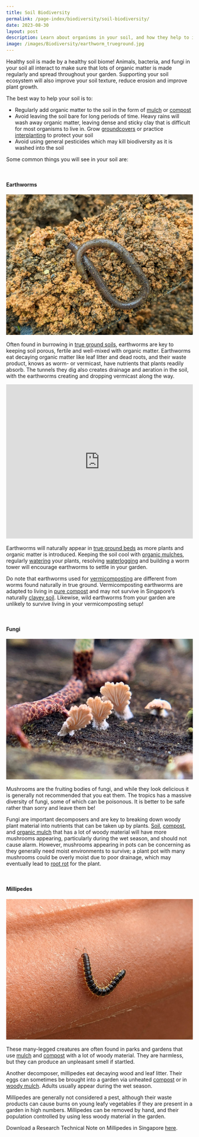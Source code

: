 ```yaml
---
title: Soil Biodiversity
permalink: /page-index/biodiversity/soil-biodiversity/
date: 2023-08-30
layout: post
description: Learn about organisms in your soil, and how they help to improve it.
image: /images/Biodiversity/earthworm_trueground.jpg
---
```

<section>
	<p>Healthy soil is made by a healthy soil biome! Animals, bacteria, and fungi in your soil all interact to make sure that lots of organic matter is made regularly and spread throughout your garden. Supporting your soil ecosystem will also improve your soil texture, reduce erosion and improve plant growth.</p>
	<p>The best way to help your soil is to:</p>
	<ul>
		<li>Regularly add organic matter to the soil in the form of <a href="/page-index/horticulture-techniques/mulching/">mulch</a> or <a href="/page-index/horticulture-techniques/composting/">compost</a></li>
		<li>Avoid leaving the soil bare for long periods of time. Heavy rains will wash away organic matter, leaving dense and sticky clay that is difficult for most organisms to live in. Grow <a href="/page-index/horticulture-techniques/companion-planting/">groundcovers</a> or practice <a href="/page-index/horticulture-techniques/plant-spacing/">interplanting</a> to protect your soil</li>
		<li>Avoid using general pesticides which may kill biodiversity as it is washed into the soil</li>
	</ul>
	<p>Some common things you will see in your soil are:</p>
	<br>
</section>

<section>
	<h4>Earthworms</h4>
	<img title="An earthworm found in true ground. Photo by Jacqueline Chua." src="/images/Biodiversity/earthworm_trueground.jpg">
	<p>Often found in burrowing in <a href="/page-index/horticulture-techniques/true-ground/">true ground soils</a>, earthworms are key to keeping soil porous, fertile and well-mixed with organic matter. Earthworms eat decaying organic matter like leaf litter and dead roots, and their waste product, knows as worm- or vermicast, have nutrients that plants readily absorb. The tunnels they dig also creates drainage and aeration in the soil, with the earthworms creating and dropping vermicast along the way.</p>
	<iframe allowfullscreen="" allow="accelerometer; autoplay; clipboard-write; encrypted-media; gyroscope; picture-in-picture; web-share" frameborder="0" title="YouTube video player" src="https://www.youtube.com/embed/stVtUD6rcWk?si=MAgFIZPDpfFI-p5p" height="415" width="100%"></iframe><br>
	<p>Earthworms will naturally appear in <a href="/page-index/horticulture-techniques/true-ground/">true ground beds</a> as more plants and organic matter is introduced. Keeping the soil cool with <a href="/page-index/horticulture-techniques/mulching/">organic mulches</a>, regularly <a href="/page-index/horticulture-techniques/watering/">watering</a> your plants, resolving <a href="/page-index/plant-problems/waterlogging/">waterlogging</a> and building a worm tower will encourage earthworms to settle in your garden.</p>
	<p>Do note that earthworms used for <a href="/page-index/horticulture-techniques/composting/">vermicomposting</a> are different from worms found naturally in true ground. Vermicomposting earthworms are adapted to living in <a href="/page-index/horticulture-techniques/composting/">pure compost</a> and may not survive in Singapore’s naturally <a href="/page-index/horticulture-techniques/soil/">clayey soil</a>. Likewise, wild earthworms from your garden are unlikely to survive living in your vermicomposting setup!</p>
	<br>
</section>

<section>
	<h4>Fungi</h4>
	<img title="Fruiting bodies of fungi. Photo by Zara Chin." src="/images/Biodiversity/fungi_zarachin.jpg">
	<p>Mushrooms are the fruiting bodies of fungi, and while they look delicious it is generally not recommended that you eat them. The tropics has a massive diversity of fungi, some of which can be poisonous. It is better to be safe rather than sorry and leave them be!</p>
	<p>Fungi are important decomposers and are key to breaking down woody plant material into nutrients that can be taken up by plants. <a href="/page-index/horticulture-techniques/soil/">Soil</a>, <a href="/page-index/horticulture-techniques/composting/">compost</a>, and <a href="/page-index/horticulture-techniques/mulching/">organic mulch</a> that has a lot of woody material will have more mushrooms appearing, particularly during the wet season, and should not cause alarm. However, mushrooms appearing in pots can be concerning as they generally need moist environments to survive; a plant pot with many mushrooms could be overly moist due to poor drainage, which may eventually lead to <a href="/page-index/plant-problems/root-rot/">root rot</a> for the plant.</p>
	<br>
</section>

<section>
	<h4>Millipedes</h4>
		<img title="A millipede on a plant pot. Photo by Jacqueline Chua." src="/images/Biodiversity/millipede_3_jacquelinechua.jpg">
	<p>These many-legged creatures are often found in parks and gardens that use <a href="/page-index/horticulture-techniques/mulching/">mulch</a> and <a href="/page-index/horticulture-techniques/composting/">compost</a> with a lot of woody material. They are harmless, but they can produce an unpleasant smell if startled.</p>
	<p>Another decomposer, millipedes eat decaying wood and leaf litter. Their eggs can sometimes be brought into a garden via unheated <a href="/page-index/horticulture-techniques/composting/">compost</a> or in <a href="/page-index/horticulture-techniques/mulching/">woody mulch</a>. Adults usually appear during the wet season.</p>
	<p>Millipedes are generally not considered a pest, although their waste products can cause burns on young leafy vegetables if they are present in a garden in high numbers. Millipedes can be removed by hand, and their population controlled by using less woody material in the garden.</p>
	<p>Download a Research Technical Note on Millipedes in Singapore <a href="https://www.nparks.gov.sg/-/media/cuge/pdf/rtn-11-2012---urban-millipedes-in-singapore.ashx">here</a>.</p>
	<br>
</section>